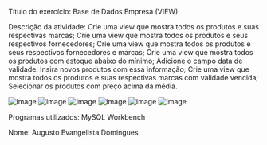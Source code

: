 Título do exercício: 
  Base de Dados Empresa (VIEW)

Descrição da atividade: 
  Crie uma view que mostra todos os produtos e suas respectivas marcas;
  Crie uma view que mostra todos os produtos e seus respectivos fornecedores;
  Crie uma view que mostra todos os produtos e seus respectivos fornecedores e marcas;
  Crie uma view que mostra todos os produtos com estoque abaixo do mínimo;
  Adicione o campo data de validade. Insira novos produtos com essa informação;
  Crie uma view que mostra todos os produtos e suas respectivas marcas com validade vencida;
  Selecionar os produtos com preço acima da média.

![image](https://github.com/AugustoEvangelista/Base-de-Dados-Empresa-VIEW-/assets/169067689/e2ebd0bd-6fda-46f5-9f7f-3ce9fcb41c43)
![image](https://github.com/AugustoEvangelista/Base-de-Dados-Empresa-VIEW-/assets/169067689/4cbc7996-467e-4289-98d8-be3894beff76)
![image](https://github.com/AugustoEvangelista/Base-de-Dados-Empresa-VIEW-/assets/169067689/03e029bd-f063-439f-85d9-25f387da64e0)
![image](https://github.com/AugustoEvangelista/Base-de-Dados-Empresa-VIEW-/assets/169067689/954935da-442a-4558-b4c9-8908c6be6461)
![image](https://github.com/AugustoEvangelista/Base-de-Dados-Empresa-VIEW-/assets/169067689/c03ca2a9-547e-4011-baa5-1d505864d8cd)
![image](https://github.com/AugustoEvangelista/Base-de-Dados-Empresa-VIEW-/assets/169067689/9a751ebe-5ece-4798-9054-c556474e41d0)

Programas utilizados: 
  MySQL Workbench

Nome:
  Augusto Evangelista Domingues
